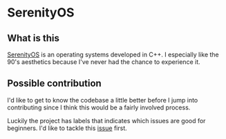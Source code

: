 # SerenityOS

## What is this
[SerenityOS](https://github.com/SerenityOS/serenity) is an operating systems developed in C++. I especially like the 90's aesthetics because I've never had the chance to experience it.

## Possible contribution
I'd like to get to know the codebase a little better before I jump into contributing since I think this would be a fairly involved process. 

Luckily the project has labels that indicates which issues are good for beginners. I'd like to tackle this [issue](https://github.com/SerenityOS/serenity/issues/17153) first.
